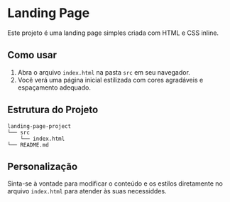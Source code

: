# Landing Page

Este projeto é uma landing page simples criada com HTML e CSS inline.

## Como usar

1. Abra o arquivo `index.html` na pasta `src` em seu navegador.
2. Você verá uma página inicial estilizada com cores agradáveis e espaçamento adequado.

## Estrutura do Projeto

```
landing-page-project
└── src
    └── index.html
└── README.md
```

## Personalização

Sinta-se à vontade para modificar o conteúdo e os estilos diretamente no arquivo `index.html` para atender às suas necessiddes.
